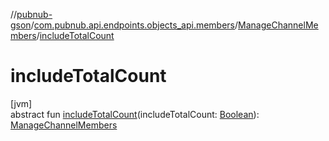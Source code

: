//[pubnub-gson](../../../index.md)/[com.pubnub.api.endpoints.objects_api.members](../index.md)/[ManageChannelMembers](index.md)/[includeTotalCount](include-total-count.md)

# includeTotalCount

[jvm]\
abstract fun [includeTotalCount](include-total-count.md)(includeTotalCount: [Boolean](https://kotlinlang.org/api/latest/jvm/stdlib/kotlin/-boolean/index.html)): [ManageChannelMembers](index.md)
